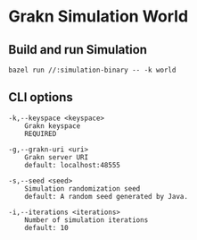 # Grakn Simulation World

## Build and run Simulation
```shell script
bazel run //:simulation-binary -- -k world
```

## CLI options

```
-k,--keyspace <keyspace>
    Grakn keyspace
    REQUIRED

-g,--grakn-uri <uri>
    Grakn server URI
    default: localhost:48555

-s,--seed <seed>
    Simulation randomization seed
    default: A random seed generated by Java.

-i,--iterations <iterations>
    Number of simulation iterations
    default: 10
```